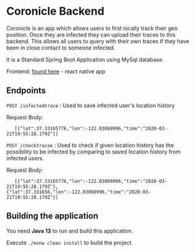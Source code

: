 # Coronicle Backend

Coronicle is an app which allows users to first locally track their geo position. Once they are infected they can upload 
their traces to this backend. This allows all users to query with their own traces if they have been in close
contact to someone infected.

It is a Standard Spring Boot Application using MySql database.

Frontend: [found here](https://github.com/Coronicle/coronicle-fe) - react native app

## Endpoints

`POST /infectedtrace` :
Used to save infected user's location history
 
   Request Body: 
   ```
      [{"lat":37.33165776,"lon":-122.03069996,"time":"2020-03-21T19:55:28.179Z"}]
   ```


`POST /checktracee` :
Used to check if given location history has the possibility to be infected by comparing to saved location history from      infected users.
 
   Request Body: 
   ```
      [{"lat":37.33165776,"lon":-122.03069996,"time":"2020-03-21T19:55:28.179Z"},    {"lat":37.331656,"lon":-122.03069996,"time":"2020-03-21T19:55:28.179Z"}]
   ``` 


## Building the application

You need **Java 13** to run and build this application.

Execute `./mvnw clean install` to build the project.
